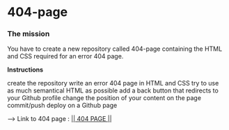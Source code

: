 # 404-page

### The mission
You have to create a new repository called 404-page containing the HTML and CSS required for an error 404 page.

**Instructions**

create the repository
write an error 404 page in HTML and CSS
try to use as much semantical HTML as possible
add a back button that redirects to your Github profile
change the position of your content on the page
commit/push
deploy on a Github page

--> Link to 404 page : [|| 404 PAGE ||](https://liloumazzarisi.github.io/404-page/) 